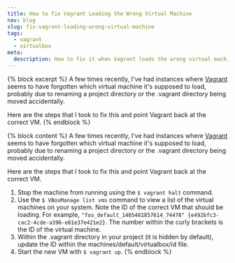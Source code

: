 ```yaml
---
title: How to fix Vagrant Loading the Wrong Virtual Machine
nav: blog
slug: fix-vagrant-loading-wrong-virtual-machine
tags:
  - vagrant
  - virtualbox
meta:
  description: How to fix it when Vagrant loads the wrong virtual machine.
---
```

{% block excerpt %}
A few times recently, I've had instances where [Vagrant](https://www.vagrantup.com) seems to have forgotten which virtual machine it's supposed to load, probably due to renaming a project directory or the .vagrant directory being moved accidentally.

Here are the steps that I took to fix this and point Vagrant back at the correct VM.
{% endblock %}

{% block content %}
A few times recently, I've had instances where [Vagrant](https://www.vagrantup.com) seems to have forgotten which virtual machine it's supposed to load, probably due to renaming a project directory or the .vagrant directory being moved accidentally.

Here are the steps that I took to fix this and point Vagrant back at the correct VM.

1. Stop the machine from running using the `$ vagrant halt` command.
2. Use the `$ VBoxManage list vms` command to view a list of the virtual machines on your system. Note the ID of the correct VM that should be loading. For example, `"foo_default_1405481857614_74478" {e492bfc3-cac2-4cde-a396-e81e37e421e2}`. The number within the curly brackets is the ID of the virtual machine.
3. Within the .vagrant directory in your project (it is hidden by default), update the ID within the machines/default/virtualbox/id file.
4. Start the new VM with `$ vagrant up`.
{% endblock %}
